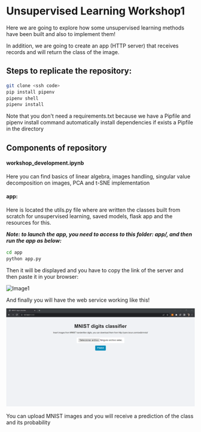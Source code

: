 # Unsupervised Learning Workshop1

Here we are going to explore how some unsupervised learning methods have been built and also to implement them!

In addition, we are going to create an app (HTTP server) that receives records and will return the class of the image.

## Steps to replicate the repository:

```sh
git clone <ssh code>
pip install pipenv
pipenv shell
pipenv install
```
Note that you don't need a requirements.txt because we have a Pipfile and pipenv install command automatically install dependencies if
exists a Pipfile in the directory

## Components of repository

#### **workshop_development.ipynb**

Here you can find basics of linear algebra, images handling, singular value decomposition on images, PCA and t-SNE implementation

#### app:

Here is located the utils.py file where are written the classes built from scratch for unsupervised learning, saved models, flask app and the resources for this.

***Note: to launch the app, you need to access to this folder: app/, and then run the app as below:***

```sh
cd app
python app.py
```
Then it will be displayed and you have to copy the link of the server and then paste it in your browser:

![Image1](https://drive.google.com/file/d/17DA4e4shYGFkahzLFtNL1E4Y1Zs6HMWZ/view)

And finally you will have the web service working like this!

![Image1](./resources/flaskapp.png)

You can upload MNIST images and you will receive a prediction of the class and its probability